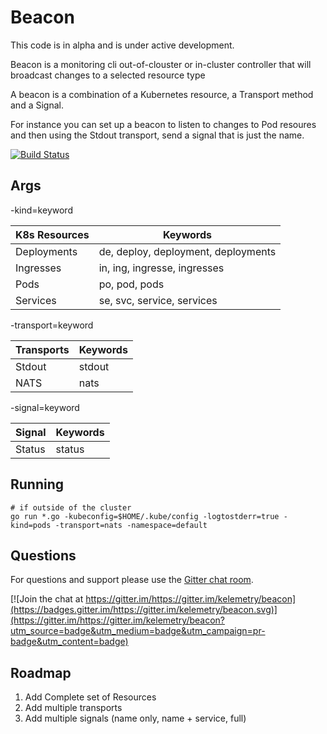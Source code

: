 # Beacon

This code is in alpha and is under active development.

Beacon is a monitoring cli out-of-clouster or in-cluster controller that will broadcast changes to a selected resource type

A beacon is a combination of a Kubernetes resource, a Transport method and a Signal.

For instance you can set up a beacon to listen to changes to Pod resoures and then using the Stdout transport, send a signal that is just the name.

[![Build Status](https://api.travis-ci.org/kelemetry/beacon.svg?branch=master)](https://travis-ci.org/kelemetry/beacon)

## Args
-kind=keyword

| K8s Resources | Keywords |
|---|---|
| Deployments | de, deploy, deployment, deployments |
| Ingresses | in, ing, ingresse, ingresses |
| Pods | po, pod, pods|
| Services | se, svc, service, services|

-transport=keyword

| Transports | Keywords |
|---|---|
| Stdout | stdout |
| NATS | nats |

-signal=keyword

| Signal | Keywords |
|---|---|
| Status | status |

## Running

```
# if outside of the cluster
go run *.go -kubeconfig=$HOME/.kube/config -logtostderr=true -kind=pods -transport=nats -namespace=default
```

## Questions

For questions and support please use the [Gitter chat room](https://gitter.im/https://gitter.im/kelemetry/beacon).

[![Join the chat at https://gitter.im/https://gitter.im/kelemetry/beacon](https://badges.gitter.im/https://gitter.im/kelemetry/beacon.svg)](https://gitter.im/https://gitter.im/kelemetry/beacon?utm_source=badge&utm_medium=badge&utm_campaign=pr-badge&utm_content=badge)


## Roadmap
   1. Add Complete set of Resources
   2. Add multiple transports
   3. Add multiple signals (name only, name + service, full)